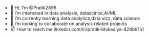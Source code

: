 - 👋 Hi, I’m @Pratik2895
- 👀 I’m interested in data analysis, datascince,AI/ML
- 🌱 I’m currently learning data analytics,data vizz, data science
- 💞️ I’m looking to collaborate on analysis related projects
- 📫 How to reach me linkedin.com/in/pratik-bhikadiya-424b91b1

<!---
Pratik2895/Pratik2895 is a ✨ special ✨ repository because its `README.md` (this file) appears on your GitHub profile.
You can click the Preview link to take a look at your changes.
--->

